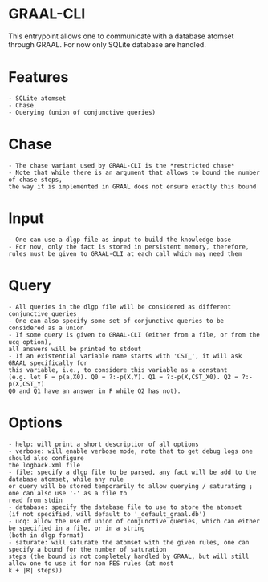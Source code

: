GRAAL-CLI
=========

This entrypoint allows one to communicate with a database atomset through GRAAL.
For now only SQLite database are handled.


# Features
	- SQLite atomset
	- Chase
	- Querying (union of conjunctive queries)

# Chase
	- The chase variant used by GRAAL-CLI is the *restricted chase*
	- Note that while there is an argument that allows to bound the number of chase steps,
	the way it is implemented in GRAAL does not ensure exactly this bound

# Input
	- One can use a dlgp file as input to build the knowledge base
	- For now, only the fact is stored in persistent memory, therefore, 
	rules must be given to GRAAL-CLI at each call which may need them

# Query
	- All queries in the dlgp file will be considered as different conjunctive queries
	- One can also specify some set of conjunctive queries to be considered as a union
	- If some query is given to GRAAL-CLI (either from a file, or from the ucq option),
	all answers will be printed to stdout
	- If an existential variable name starts with 'CST_', it will ask GRAAL specifically for
	this variable, i.e., to considere this variable as a constant
	(e.g. let F = p(a,X0). Q0 = ?:-p(X,Y). Q1 = ?:-p(X,CST_X0). Q2 = ?:-p(X,CST_Y)
	Q0 and Q1 have an answer in F while Q2 has not).

# Options
	- help: will print a short description of all options
	- verbose: will enable verbose mode, note that to get debug logs one should also configure
	the logback.xml file
	- file: specify a dlgp file to be parsed, any fact will be add to the database atomset, while any rule
	or query will be stored temporarily to allow querying / saturating ; one can also use '-' as a file to 
	read from stdin
	- database: specify the database file to use to store the atomset 
	(if not specified, will default to '_default_graal.db')
	- ucq: allow the use of union of conjunctive queries, which can either be specified in a file, or in a string
	(both in dlgp format)
	- saturate: will saturate the atomset with the given rules, one can specify a bound for the number of saturation
	steps (the bound is not completely handled by GRAAL, but will still allow one to use it for non FES rules (at most
	k + |R| steps))

